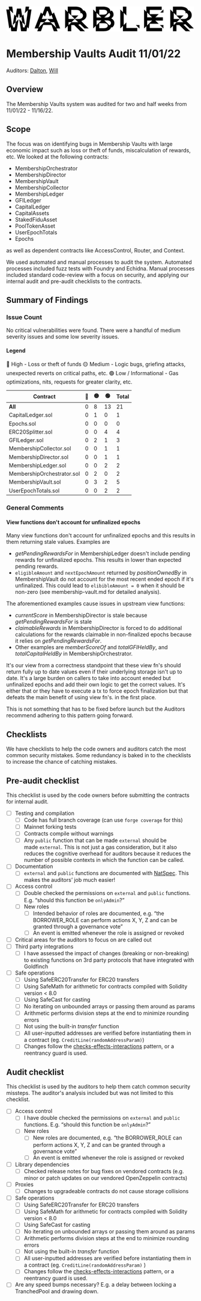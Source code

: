 ![Warbler-Logo](./warbler-logo.png)

# Membership Vaults Audit 11/01/22
Auditors: [Dalton](https://github.com/daltyboy11), [Will](https://github.com/wbj-goldfinch)

## Overview
The Membership Vaults system was audited for two and half weeks from 11/01/22 - 11/16/22.

## Scope
The focus was on identifying bugs in Membership Vaults with large economic impact such as loss
or theft of funds, miscalculation of rewards, etc. We looked at the following contracts:

* MembershipOrchestrator
* MembershipDirector
* MembershipVault
* MembershipCollector
* MembershipLedger
* GFILedger
* CapitalLedger
* CapitalAssets
* StakedFiduAsset
* PoolTokenAsset
* UserEpochTotals
* Epochs

as well as dependent contracts like AccessControl, Router, and Context.

We used automated and manual processes to audit the system. Automated processes included
fuzz tests with Foundry and Echidna. Manual processes included standard code-review
with a focus on security, and applying our internal audit and pre-audit checklists to the
contracts.

## Summary of Findings

### Issue Count

No critical vulnerabilities were found. There were a handful of medium severity issues and some low
severity issues.

#### Legend
🛑 High - Loss or theft of funds
🟡 Medium - Logic bugs, griefing attacks, unexpected reverts on critical paths, etc.
🟢 Low / Informational - Gas optimizations, nits, requests for greater clarity, etc.

| **Contract**               | 🛑 | 🟡 | 🟢  | **Total** |
|----------------------------|---|---|----|-----------|
| **All**                    | 0 | 8 | 13 | 21        |
| CapitalLedger.sol          | 0 | 1 | 0  | 1         |
| Epochs.sol                 | 0 | 0 | 0  | 0         |
| ERC20Splitter.sol          | 0 | 0 | 4  | 4         |
| GFILedger.sol              | 0 | 2 | 1  | 3         |
| MembershipCollector.sol    | 0 | 0 | 1  | 1         |
| MembershipDirector.sol     | 0 | 0 | 1  | 1         |
| MembershipLedger.sol       | 0 | 0 | 2  | 2         |
| MembershipOrchestrator.sol | 0 | 2 | 0  | 2         |
| MembershipVault.sol        | 0 | 3 | 2  | 5         |
| UserEpochTotals.sol        | 0 | 0 | 2  | 2         |

### General Comments

#### View functions don't account for unfinalized epochs

Many view functions don't account for unfinalized epochs and this results in them returning stale values. Examples are

- _getPendingRewardsFor_ in MembershipLedger doesn't include pending rewards for unfinalized epochs. This results in lower than expected pending rewards.
- `eligibleAmount` and `nextEpochAmount` returned by _positionOwnedBy_ in MembershipVault do not account for the most recent ended epoch if it's unfinalized. This could lead to `elibibleAmount = 0` when it should be non-zero (see membership-vault.md for detailed analysis). 

The aforementioned examples cause issues in upstream view functions:

- _currentScore_ in MembershipDirector is stale because _getPendingRewardsFor_ is stale
- _claimableRewards_ in MembershipDirector is forced to do additional calculations for the rewards 
claimable in non-finalized epochs because it relies on _getPendingRewardsFor_.
- Other examples are _memberScoreOf_ and _totalGFIHeldBy_, and _totalCapitalHeldBy_ in MembershipOrchestrator.

It's our view from a correctness standpoint that these view fn's should return fully up to date values
even if their underlying storage isn't up to date. It's a large burden on callers to take into account
eneded but unfinalized epochs and add their own logic to get the correct values. It's either that or
they have to execute a tx to force epoch finalization but that defeats the main benefit of using view fn's.
in the first place.

This is not something that has to be fixed before launch but the Auditors recommend adhering to this pattern
going forward.

## Checklists
We have checklists to help the code owners and auditors catch the most common security mistakes. Some redundancy
is baked in to the checklists to increase the chance of catching mistakes.

## Pre-audit checklist
This checklist is used by the code owners before submitting the contracts for internal audit. 

- [ ]  Testing and compilation
    - [ ]  Code has full branch coverage (can use `forge coverage` for this)
    - [ ]  Mainnet forking tests
    - [ ]  Contracts compile without warnings
    - [ ]  Any `public` function that can be made `external` should be made `external`. This is not just a gas consideration, but it also reduces the cognitive overhead for auditors because it reduces the number of possible contexts in which the function can be called.
- [ ]  Documentation
    - [ ]  `external` and `public` functions are documented with [NatSpec](https://docs.soliditylang.org/en/v0.8.15/natspec-format.html). This makes the auditors’ job much easier!
- [ ]  Access control
    - [ ]  Double checked the permissions on `external` and `public` functions. E.g. “should this function be `onlyAdmin`?”
    - [ ]  New roles
        - [ ]  Intended behavior of roles are documented, e.g. “the BORROWER_ROLE can perform actions X, Y, Z and can be granted through a governance vote”
        - [ ]  An event is emitted whenever the role is assigned or revoked
- [ ]  Critical areas for the auditors to focus on are called out
- [ ]  Third party integrations
    - [ ]  I have assessed the impact of changes (breaking or non-breaking) to existing functions on 3rd party protocols that have integrated with Goldfinch
- [ ]  Safe operations
    - [ ]  Using SafeERC20Transfer for ERC20 transfers
    - [ ]  Using SafeMath for arithmetic for contracts compiled with Solidity version < 8.0
    - [ ]  Using SafeCast for casting
    - [ ]  No iterating on unbounded arrays or passing them around as params
    - [ ]  Arithmetic performs division steps at the end to minimize rounding errors
    - [ ]  Not using the built-in *transfer* function
    - [ ]  All user-inputted addresses are verified before instantiating them in a contract (eg. `CreditLine(randomAddressParam)`)
    - [ ]  Changes follow the [checks-effects-interactions](https://docs.soliditylang.org/en/v0.8.13/security-considerations.html#use-the-checks-effects-interactions-pattern) pattern, or a reentrancy guard is used.

## Audit checklist
This checklist is used by the auditors to help them catch common security missteps. The auditor's analysis included but was
not limited to this checklist.

- [ ]  Access control
    - [ ]  I have double checked the permissions on `external` and `public` functions. E.g. “should this function be `onlyAdmin`?”
    - [ ]  New roles
        - [ ]  New roles are documented, e.g. “the BORROWER_ROLE can perform actions X, Y, Z and can be granted through a governance vote”
        - [ ]  An event is emitted whenever the role is assigned or revoked
- [ ]  Library dependencies
    - [ ]  Checked release notes for bug fixes on vendored contracts (e.g. minor or patch updates on our vendored OpenZeppelin contracts)
- [ ]  Proxies
    - [ ]  Changes to upgradeable contracts do not cause storage collisions
- [ ]  Safe operations
    - [ ]  Using SafeERC20Transfer for ERC20 transfers
    - [ ]  Using SafeMath for arithmetic for contracts compiled with Solidity version < 8.0
    - [ ]  Using SafeCast for casting
    - [ ]  No iterating on unbounded arrays or passing them around as params
    - [ ]  Arithmetic performs division steps at the end to minimize rounding errors
    - [ ]  Not using the built-in *transfer* function
    - [ ]  All user-inputted addresses are verified before instantiating them in a contract (eg. `CreditLine(randomAddressParam)` )
    - [ ]  Changes follow the [checks-effects-interactions](https://docs.soliditylang.org/en/v0.8.13/security-considerations.html#use-the-checks-effects-interactions-pattern) pattern, or a reentrancy guard is used.
- [ ]  Are any speed bumps necessary? E.g. a delay between locking a TranchedPool and drawing down.